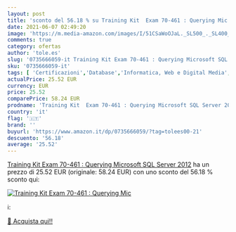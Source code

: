 ```yaml
---
layout: post
title: 'sconto del 56.18 % su Training Kit  Exam 70-461 : Querying Mic  '
date: 2021-06-07 02:49:20
image: 'https://m.media-amazon.com/images/I/51CSaWoOJaL._SL500_._SL400_.jpg'
comments: true
category: ofertas
author: 'tole.es'
slug: '0735666059-it Training Kit Exam 70-461 : Querying Microsoft SQL Server 2012'
sku: '0735666059-it'
tags: [ 'Certificazioni','Database','Informatica, Web e Digital Media','Libri','Libri universitari','Libri universitari informatica','Progettazione e ingegneria del software','Programmazione','Reti e sistemi amministrativi', ]
actualPrice: 25.52 EUR
currency: EUR
price: 25.52
comparePrice: 58.24 EUR
prodname: 'Training Kit  Exam 70-461 : Querying Microsoft SQL Server 2012'
country: 'it'
flag: '🇮🇹'
brand: ''
buyurl: 'https://www.amazon.it/dp/0735666059/?tag=tolees00-21'
descuento: '56.18'
average: '25.52'
---
```


[Training Kit  Exam 70-461 : Querying Microsoft SQL Server 2012](https://www.amazon.it/dp/0735666059/?tag=tolees00-21) ha un prezzo di 25.52 EUR (originale: 58.24 EUR) con uno sconto del 56.18 % sconto qui:

[![Training Kit  Exam 70-461 : Querying Mic](https://m.media-amazon.com/images/I/51CSaWoOJaL._SL500_._SL400_.jpg)](https://www.amazon.it/dp/0735666059/?tag=tolees00-21)

ℹ️:


[🛒 Acquista qui!!](https://www.amazon.it/dp/0735666059/?tag=tolees00-21)
